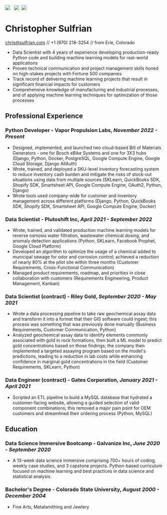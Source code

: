 [![](https://img.shields.io/badge/PDF-Download-1abc9c?style=for-the-badge)](https://github.com/csulfrian/resume/releases/latest/download/christopher_sulfrian_resume.pdf) &nbsp;
[![](https://img.shields.io/badge/CSulfrian-2867B2?style=for-the-badge&logo=linkedin&logoColor=white)](https://www.linkedin.com/in/csulfrian/) &nbsp;[![](https://img.shields.io/badge/CSulfrian-000000?style=for-the-badge&logo=github&logoColor=white)](https://github.com/csulfrian)

# Christopher Sulfrian

[chris@sulfrian.com](mailto:chris@sulfrian.com) // +1 (970) 218-3254 // from Erie, Colorado

- Data Scientist with 4 years of experience developing production-ready Python code and building machine learning models 
for real-world applications
- Proven technical communication and project management skills honed on high-stakes projects with Fortune 500 companies
- Track record of delivering machine learning projects that result in significant financial impacts for customers
- Comprehensive knowledge of manufacturing and industrial processes, and of applying machine learning techniques for 
optimization of those processes

## Professional Experience

### Python Developer - Vapor Propulsion Labs, _November 2022 - Present_

- Designed, implemented, and launched two cloud-based Bill of Materials Generators - one for Bosch eBike Systems and 
one for 3X3 hubs (Django, Python, Docker, PostgreSQL, Google Compute Engine, Google Cloud Storage, Django AllAuth)
- Wrote, trained, and deployed a SKU-level inventory forecasting system to reduce inventory cash burden and mitigate the 
risks of stock-out situations using data from multiple sources (SKLearn, QuickBooks SDK, Shopify SDK, Smartsheet API, 
Google Compute Engine, OAuth2, Python, Django)
- Wrote tools used company-wide for customer and inventory management across different platforms (Django, Python, 
QuickBooks SDK, Shopify SDK, Smartsheet API, Google Compute Engine, Docker)

### Data Scientist - Plutoshift Inc, _April 2021 - September 2022_

- Wrote, trained, and validated production machine learning models for reverse osmosis water filtration, wastewater 
chemical dosing, and anomaly detection applications (Python, SKLearn, Facebook Prophet, Google Cloud Platform)
- Developed an algorithm to optimize the usage of a chemical added to municipal sewage for odor and corrosion control; 
achieved a reduction of nearly 80% at the pilot site within three months (Customer Requirements, Cross-Functional 
Communication)
- Managed product requirements, roadmap, and priorities in close collaboration with customers (Requirements 
Engineering, Product Management, Kanban)

### Data Scientist (contract) - Riley Gold, _September 2020 - May 2021_
- Wrote a data processing pipeline to take raw geochemical assay data and transform it into a format that their GIS 
software could ingest; this process was something that was previously done manually (Business Requirements, Customer 
Communication, Python)  
- Analyzed geochemical assay data to identify elements commonly associated with gold in rock formations, then built a 
ML model to predict gold concentrations based on those findings; the company then implemented a targeted assaying 
program based on the model's predictions, leading to a reduction in lab costs while enhancing confidence in marginal
gold concentrations in the field (Customer Requirements, SKLearn, Python)

### Data Engineer (contract) - Gates Corporation, _January 2021 - April 2021_
- Scripted an ETL pipeline to build a MySQL database that hydrated a customer-facing website, allowing a guided 
selection of valid component combinations; this removed a major pain point for OEM customers and streamlined 
their ordering process (Python, MySQL)

## Education

### Data Science Immersive Bootcamp - Galvanize Inc, _June 2020 - September 2020_
- A 13-week data science immersive comprising 700+ hours of coding, weekly case studies, and 3 capstone projects. 
Python-based curriculum focused on machine learning and best practices in data science and statistical analysis.

### Bachelor's Degree - Colorado State University, _August 2000 - December 2004_
- Fine Arts, Metalsmithing and Jewlery